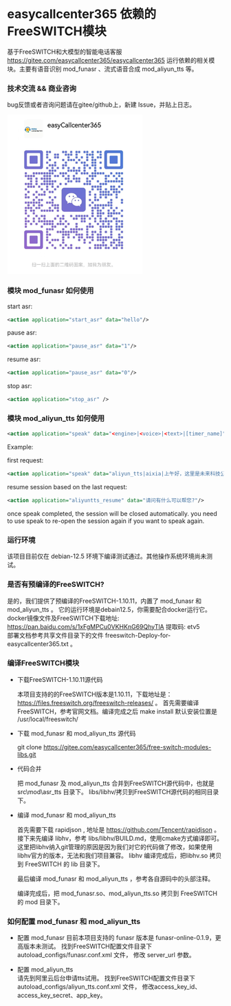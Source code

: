 # easycallcenter365 依赖的FreeSWITCH模块

基于FreeSWITCH和大模型的智能电话客服 https://gitee.com/easycallcenter365/easycallcenter365
运行依赖的相关模块。主要有语音识别 mod_funasr 、流式语音合成 mod_aliyun_tts 等。

### 技术交流 && 商业咨询

   bug反馈或者咨询问题请在gitee/github上，新建 Issue，并贴上日志。

  ![联系方式](wetchat.png) 


### 模块 mod_funasr 如何使用
   
start asr:
```xml
<action application="start_asr" data="hello"/>
```

pause asr:
```xml
<action application="pause_asr" data="1"/>
```
resume asr:
```xml
<action application="pause_asr" data="0"/>
```
stop asr: 
```xml
<action application="stop_asr" />	
```

### 模块 mod_aliyun_tts 如何使用
```xml
<action application="speak" data="<engine>|<voice>|<text>|[timer_name]"/>
```
Example:

first request:
```xml
<action application="speak" data="aliyun_tts|aixia|上午好，这里是未来科技公司"/>
```

resume session based on the last request:
```xml
<action application="aliyuntts_resume" data="请问有什么可以帮您?"/>
```

once speak completed, the session will be closed automatically.
you need to use speak to re-open the session again if you want to speak again.

### 运行环境

   该项目目前仅在 debian-12.5 环境下编译测试通过。其他操作系统环境尚未测试。
   
### 是否有预编译的FreeSWITCH?
  
  是的，我们提供了预编译的FreeSWITCH-1.10.11，内置了 mod_funasr 和 mod_aliyun_tts 。
  它的运行环境是debain12.5，你需要配合docker运行它。
  docker镜像文件及FreeSWITCH下载地址: https://pan.baidu.com/s/1xFgMPCu0VKHKnG69QhyTlA 提取码: etv5  
  部署文档参考共享文件目录下的文件 freeswitch-Deploy-for-easycallcenter365.txt 。   

### 编译FreeSWITCH模块

* 下载FreeSWITCH-1.10.11源代码

  本项目支持的的FreeSWITCH版本是1.10.11，下载地址是： https://files.freeswitch.org/freeswitch-releases/ 。
  首先需要编译FreeSWITCH，参考官网文档。编译完成之后 make install 默认安装位置是 /usr/local/freeswitch/

* 下载 mod_funasr 和 mod_aliyun_tts 源代码
   
  git clone https://gitee.com/easycallcenter365/free-switch-modules-libs.git  

* 代码合并

  把 mod_funasr 及 mod_aliyun_tts 合并到FreeSWITCH源代码中，也就是 src\mod\asr_tts 目录下。
  libs/libhv/拷贝到FreeSWITCH源代码的相同目录下。
  
* 编译 mod_funasr 和 mod_aliyun_tts   

  首先需要下载 rapidjson , 地址是 https://github.com/Tencent/rapidjson 。
  接下来先编译 libhv，参考 libs/libhv/BUILD.md，使用cmake方式编译即可。
  这里把libhv纳入git管理的原因是因为我们对它的代码做了修改，如果使用libhv官方的版本，无法和我们项目兼容。
  libhv 编译完成后，把libhv.so 拷贝到 FreeSWITCH 的 lib 目录下。
  
  最后编译 mod_funasr 和 mod_aliyun_tts ，参考各自源码中的头部注释。
  
  编译完成后，把 mod_funasr.so、mod_aliyun_tts.so 拷贝到 FreeSWITCH 的 mod 目录下。
    
### 如何配置 mod_funasr 和 mod_aliyun_tts

* 配置 mod_funasr
  目前本项目支持的 funasr 版本是 funasr-online-0.1.9，更高版本未测试。
  找到FreeSWITCH配置文件目录下 autoload_configs/funasr.conf.xml 文件，
  修改 server_url 参数。
  
* 配置 mod_aliyun_tts  
  请先到阿里云后台申请tts试用。
  找到FreeSWITCH配置文件目录下 autoload_configs/aliyun_tts.conf.xml 文件，
  修改access_key_id、access_key_secret、app_key。
  